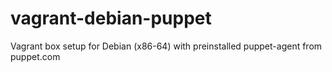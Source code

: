 # vagrant-debian-puppet
Vagrant box setup for Debian (x86-64) with preinstalled puppet-agent from puppet.com
